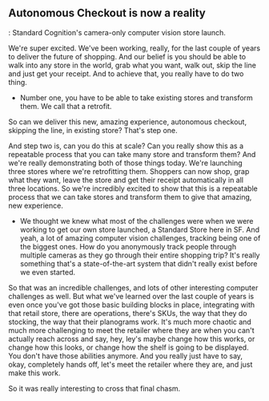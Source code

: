 ## Autonomous Checkout is now a reality 
: Standard Cognition's camera-only computer vision store launch.

We're super excited. We've been working, really, for the last couple of
years to deliver the future of shopping. And our belief is you should be
able to walk into any store in the world, grab what you want, walk out,
skip the line and just get your receipt. And to achieve that, you really
have to do two thing.
- Number one, you have to be able to take existing stores and transform them. We call that a retrofit. 

So can we deliver this new, amazing experience, autonomous checkout,
skipping the line, in existing store? That's step one.

And step two is, can you do this at scale?
Can you really show this as a repeatable process that you can take many
store and transform them? And we're really demonstrating both of those
things today. We're launching three stores where we're retrofitting
them. Shoppers can now shop, grap what they want, leave the store and
get their receipt automatically in all three locations. So we're
incredibly excited to show that this is a repeatable process that we can
take stores and transform them to give that amazing, new experience.
- We thought we knew what most of the challenges were when we were
  working to get our own store launched, a Standard Store here in SF.
  And yeah, a lot of amazing computer vision challenges, tracking being
  one of the biggest ones. How do you anonymously track people through
  multiple cameras as they go through their entire shopping trip? It's
  really something that's a state-of-the-art system that didn't really
  exist before we even started.

So that was an incredible challenges, and lots of other interesting
computer challenges as well. But what we've learned over the last couple
of years is even once you've got those basic building blocks in place,
integrating with that retail store, there are operations, there's SKUs,
the way that they do stocking, the way that their planograms work. It's
much more chaotic and much more challenging to meet the retailer where
they are when you can't actually reach across and say, hey, ley's maybe
change how this works, or change how this looks, or change how the shelf
is going to be displayed. You don't have those abilities anymore. And
you really just have to say, okay, completely hands off, let's meet the
retailer where they are, and just make this work.

So it was really interesting to cross that final chasm.

